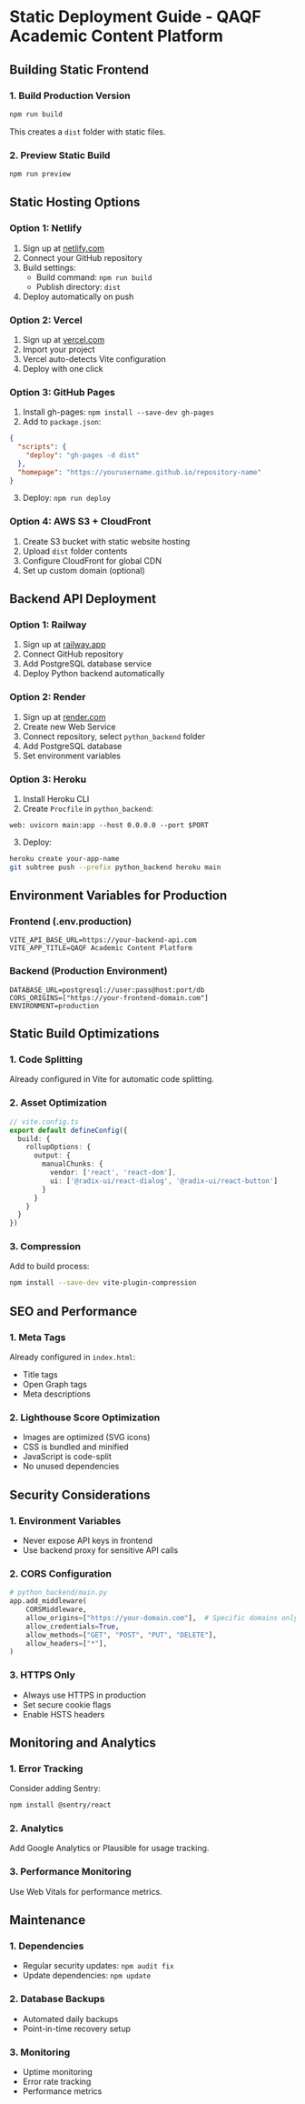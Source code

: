 # Static Deployment Guide - QAQF Academic Content Platform

## Building Static Frontend

### 1. Build Production Version
```bash
npm run build
```
This creates a `dist` folder with static files.

### 2. Preview Static Build
```bash
npm run preview
```

## Static Hosting Options

### Option 1: Netlify
1. Sign up at [netlify.com](https://netlify.com)
2. Connect your GitHub repository
3. Build settings:
   - Build command: `npm run build`
   - Publish directory: `dist`
4. Deploy automatically on push

### Option 2: Vercel
1. Sign up at [vercel.com](https://vercel.com)
2. Import your project
3. Vercel auto-detects Vite configuration
4. Deploy with one click

### Option 3: GitHub Pages
1. Install gh-pages: `npm install --save-dev gh-pages`
2. Add to `package.json`:
```json
{
  "scripts": {
    "deploy": "gh-pages -d dist"
  },
  "homepage": "https://yourusername.github.io/repository-name"
}
```
3. Deploy: `npm run deploy`

### Option 4: AWS S3 + CloudFront
1. Create S3 bucket with static website hosting
2. Upload `dist` folder contents
3. Configure CloudFront for global CDN
4. Set up custom domain (optional)

## Backend API Deployment

### Option 1: Railway
1. Sign up at [railway.app](https://railway.app)
2. Connect GitHub repository
3. Add PostgreSQL database service
4. Deploy Python backend automatically

### Option 2: Render
1. Sign up at [render.com](https://render.com)
2. Create new Web Service
3. Connect repository, select `python_backend` folder
4. Add PostgreSQL database
5. Set environment variables

### Option 3: Heroku
1. Install Heroku CLI
2. Create `Procfile` in `python_backend`:
```
web: uvicorn main:app --host 0.0.0.0 --port $PORT
```
3. Deploy:
```bash
heroku create your-app-name
git subtree push --prefix python_backend heroku main
```

## Environment Variables for Production

### Frontend (.env.production)
```env
VITE_API_BASE_URL=https://your-backend-api.com
VITE_APP_TITLE=QAQF Academic Content Platform
```

### Backend (Production Environment)
```env
DATABASE_URL=postgresql://user:pass@host:port/db
CORS_ORIGINS=["https://your-frontend-domain.com"]
ENVIRONMENT=production
```

## Static Build Optimizations

### 1. Code Splitting
Already configured in Vite for automatic code splitting.

### 2. Asset Optimization
```typescript
// vite.config.ts
export default defineConfig({
  build: {
    rollupOptions: {
      output: {
        manualChunks: {
          vendor: ['react', 'react-dom'],
          ui: ['@radix-ui/react-dialog', '@radix-ui/react-button']
        }
      }
    }
  }
})
```

### 3. Compression
Add to build process:
```bash
npm install --save-dev vite-plugin-compression
```

## SEO and Performance

### 1. Meta Tags
Already configured in `index.html`:
- Title tags
- Open Graph tags
- Meta descriptions

### 2. Lighthouse Score Optimization
- Images are optimized (SVG icons)
- CSS is bundled and minified
- JavaScript is code-split
- No unused dependencies

## Security Considerations

### 1. Environment Variables
- Never expose API keys in frontend
- Use backend proxy for sensitive API calls

### 2. CORS Configuration
```python
# python_backend/main.py
app.add_middleware(
    CORSMiddleware,
    allow_origins=["https://your-domain.com"],  # Specific domains only
    allow_credentials=True,
    allow_methods=["GET", "POST", "PUT", "DELETE"],
    allow_headers=["*"],
)
```

### 3. HTTPS Only
- Always use HTTPS in production
- Set secure cookie flags
- Enable HSTS headers

## Monitoring and Analytics

### 1. Error Tracking
Consider adding Sentry:
```bash
npm install @sentry/react
```

### 2. Analytics
Add Google Analytics or Plausible for usage tracking.

### 3. Performance Monitoring
Use Web Vitals for performance metrics.

## Maintenance

### 1. Dependencies
- Regular security updates: `npm audit fix`
- Update dependencies: `npm update`

### 2. Database Backups
- Automated daily backups
- Point-in-time recovery setup

### 3. Monitoring
- Uptime monitoring
- Error rate tracking
- Performance metrics